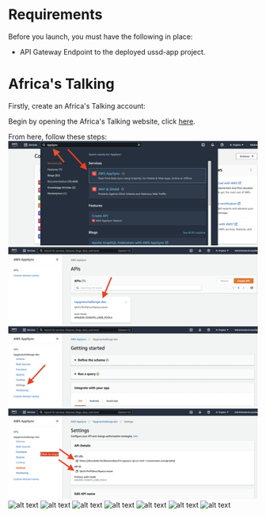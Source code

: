 # Requirements

Before you launch, you must have the following in place:
- API Gateway Endpoint to the deployed ussd-app project.

# Africa's Talking

Firstly, create an Africa's Talking account:  

Begin by opening the Africa's Talking website, click [here](https://africastalking.com/).  

From here, follow these steps:
![alt text](./images/appsync1.png)
![alt text](./images/appsync2.png)
![alt text](./images/appsync3.png)
![alt text](./images/appsync4.png)
![alt text](./images/appsync5.png)
![alt text](./images/appsync6.png)
![alt text](./images/appsync8.png)
![alt text](./images/appsync9.png)
![alt text](./images/appsync10.png)
![alt text](./images/appsync11.png)
![alt text](./images/appsync12.png)